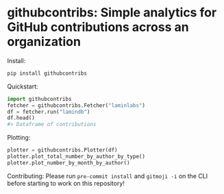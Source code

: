 # githubcontribs: Simple analytics for GitHub contributions across an organization

Install:

```bash
pip install githubcontribs
```

Quickstart:

```python
import githubcontribs
fetcher = githubcontribs.Fetcher("laminlabs")
df = fetcher.run("lamindb")
df.head()
#> Dataframe of contributions
```

Plotting:

```python
plotter = githubcontribs.Plotter(df)
plotter.plot_total_number_by_author_by_type()
plotter.plot_number_by_month_by_author()
```

Contributing: Please run `pre-commit install` and `gitmoji -i` on the CLI before starting to work on this repository!
